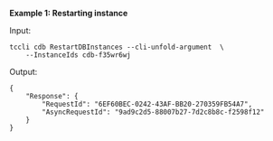 **Example 1: Restarting instance**



Input: 

```
tccli cdb RestartDBInstances --cli-unfold-argument  \
    --InstanceIds cdb-f35wr6wj
```

Output: 
```
{
    "Response": {
        "RequestId": "6EF60BEC-0242-43AF-BB20-270359FB54A7",
        "AsyncRequestId": "9ad9c2d5-88007b27-7d2c8b8c-f2598f12"
    }
}
```

